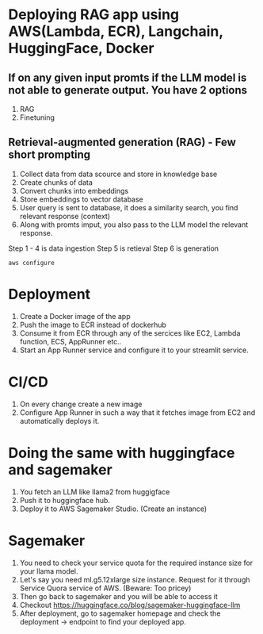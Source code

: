 # Deploying RAG app using AWS(Lambda, ECR), Langchain, HuggingFace, Docker

## If on any given input promts if the LLM model is not able to generate output. You have 2 options
1. RAG
2. Finetuning

## Retrieval-augmented generation (RAG) - Few short prompting
1. Collect data from data scource and store in knowledge base
2. Create chunks of data 
3. Convert chunks into embeddings
4. Store embeddings to vector database
5. User query is sent to database, it does a similarity search, you find relevant response (context)
6. Along with promts imput, you also pass to the LLM model the relevant response.

Step 1 - 4 is data ingestion
Step 5 is retieval
Step 6 is generation

`aws configure`



# Deployment
1. Create a Docker image of the app
2. Push the image to ECR instead of dockerhub
3. Consume it from ECR through any of the sercices like EC2, Lambda function, ECS, AppRunner etc..
4. Start an App Runner service and configure it to your streamlit service.

# CI/CD
1. On every change create a new image
2. Configure App Runner in such a way that it fetches image from EC2 and automatically deploys it.

# Doing the same with huggingface and sagemaker
1. You fetch an LLM like llama2 from huggigface
2. Push it to huggingface hub.
3. Deploy it to AWS Sagemaker Studio. (Create an instance)

# Sagemaker
1. You need to check your service quota for the required instance size for your llama model. 
2. Let's say you need ml.g5.12xlarge size instance. Request for it through Service Quora service of AWS. (Beware: Too pricey)
3. Then go back to sagemaker and you will be able to access it
4. Checkout https://huggingface.co/blog/sagemaker-huggingface-llm
5. After deployment, go to sagemaker homepage and check the deployment -> endpoint to find your deployed app.




